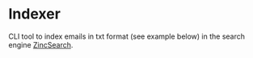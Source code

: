 # Indexer

CLI tool to index emails in txt format (see example below) in the search engine [ZincSearch](https://zincsearch-docs.zinc.dev).